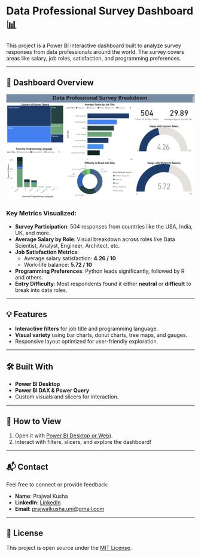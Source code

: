 # Data Professional Survey Dashboard 📊

This project is a Power BI interactive dashboard built to analyze survey responses from data professionals around the world. The survey covers areas like salary, job roles, satisfaction, and programming preferences.

---

## 📌 Dashboard Overview

![Dashboard Screenshot](DataProfSurvey.png)

### Key Metrics Visualized:
- **Survey Participation**: 504 responses from countries like the USA, India, UK, and more.
- **Average Salary by Role**: Visual breakdown across roles like Data Scientist, Analyst, Engineer, Architect, etc.
- **Job Satisfaction Metrics**:
  - Average salary satisfaction: **4.26 / 10**
  - Work-life balance: **5.72 / 10**
- **Programming Preferences**: Python leads significantly, followed by R and others.
- **Entry Difficulty**: Most respondents found it either **neutral** or **difficult** to break into data roles.

---

## 💡 Features

- **Interactive filters** for job title and programming language.
- **Visual variety** using bar charts, donut charts, tree maps, and gauges.
- Responsive layout optimized for user-friendly exploration.

---

## 🛠 Built With

- **Power BI Desktop**
- **Power BI DAX & Power Query**
- Custom visuals and slicers for interaction.

---

## 🚀 How to View

1. Open it with [Power BI Desktop or Web](https://app.powerbi.com/groups/me/reports/8bd50852-81a8-4c11-8780-a40626bfa8cb/3aaf2d03390fcea4ba45?experience=power-bi)).
2. Interact with filters, slicers, and explore the dashboard!

---

## 📬 Contact

Feel free to connect or provide feedback:

- **Name**: Prajwal Kusha
- **LinkedIn**: [LinkedIn](www.linkedin.com/in/prajwal-kusha)
- **Email**: [prajwalkusha.uni@gmail.com](url)

---

## 📄 License

This project is open source under the [MIT License](LICENSE).
